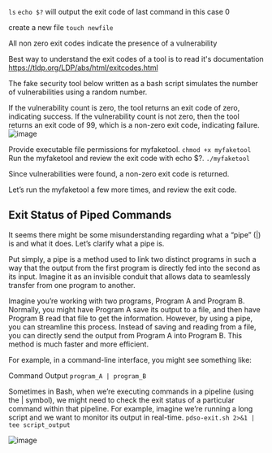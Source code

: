 `ls`
`echo $?`
will output the exit code of last command in this case 0

create a new file 
`touch newfile`

All non zero exit codes indicate the presence of a vulnerability

Best way to understand the exit codes of a tool is to read it's documentation
https://tldp.org/LDP/abs/html/exitcodes.html

The fake security tool below written as a bash script simulates the number of vulnerabilities using a random number.

If the vulnerability count is zero, the tool returns an exit code of zero, indicating success.
If the vulnerability count is not zero, then the tool returns an exit code of 99, which is a non-zero exit code, indicating failure.
![image](https://github.com/user-attachments/assets/0d7258c8-9523-470f-9861-5c40bfa793ae)

Provide executable file permissions for myfaketool.
`chmod +x myfaketool`
Run the myfaketool and review the exit code with echo $?.
`./myfaketool`

Since vulnerabilities were found, a non-zero exit code is returned.

Let’s run the myfaketool a few more times, and review the exit code.

## Exit Status of Piped Commands
It seems there might be some misunderstanding regarding what a “pipe” (|) is and what it does. Let’s clarify what a pipe is.

Put simply, a pipe is a method used to link two distinct programs in such a way that the output from the first program is directly fed into the second as its input. Imagine it as an invisible conduit that allows data to seamlessly transfer from one program to another.

Imagine you’re working with two programs, Program A and Program B. Normally, you might have Program A save its output to a file, and then have Program B read that file to get the information. However, by using a pipe, you can streamline this process. Instead of saving and reading from a file, you can directly send the output from Program A into Program B. This method is much faster and more efficient.

For example, in a command-line interface, you might see something like:

Command Output
`program_A | program_B`

Sometimes in Bash, when we’re executing commands in a pipeline (using the | symbol), we might need to check the exit status of a particular command within that pipeline. For example, imagine we’re running a long script and we want to monitor its output in real-time.
`pdso-exit.sh 2>&1 | tee script_output`

![image](https://github.com/user-attachments/assets/0a5b7b0d-df8e-4594-9f07-86e89a62af5a)


